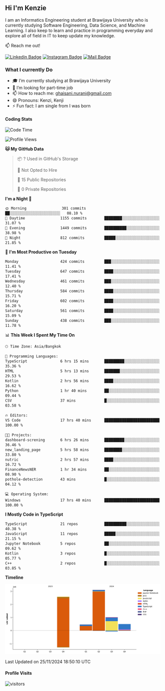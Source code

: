 ## Hi I'm Kenzie


I am an Informatics Engineering student at Brawijaya University who is currently studying Software Engineering, Data Science, and Machine Learning. I also keep to learn and practice in programming everyday and explore all of field in IT to keep update my knowledge.

:mailbox: Reach me out!

[![Linkedin Badge](https://img.shields.io/badge/-Kenzie_Taqiyassar-0e76a8?style=flat&labelColor=0e76a8&logo=linkedin&logoColor=white)](https://www.linkedin.com/in/kenzie-taqiyassar-37458b1aa/) 
[![Instagram Badge](https://img.shields.io/badge/-@__kenziehh_-e84393?style=flat&labelColor=e84393&logo=instagram&logoColor=white)](https://www.instagram.com/_kenziehh/) 
[![Mail Badge](https://img.shields.io/badge/-ghaisani.nurani-c0392b?style=flat&labelColor=c0392b&logo=gmail&logoColor=white)](mailto:ghaisani.nurani@gmail.com)

### What I currently Do

- 🎓 I’m currently studying at Brawijaya University
- 💼 I’m looking for part-time job
- 📫 How to reach me: ghaisani.nurani@gmail.com
- 😄 Pronouns: Kenzi, Kenji
- ⚡ Fun fact: I am single from I was born

#### Coding Stats
<!--START_SECTION:waka-->
![Code Time](http://img.shields.io/badge/Code%20Time-867%20hrs%207%20mins-blue)

![Profile Views](http://img.shields.io/badge/Profile%20Views-0-blue)

**🐱 My GitHub Data** 

> 📦 ? Used in GitHub's Storage 
 > 
> 🚫 Not Opted to Hire
 > 
> 📜 15 Public Repositories 
 > 
> 🔑 0 Private Repositories 
 > 
**I'm a Night 🦉** 

```text
🌞 Morning                301 commits         ██░░░░░░░░░░░░░░░░░░░░░░░   08.10 % 
🌆 Daytime                1155 commits        ████████░░░░░░░░░░░░░░░░░   31.07 % 
🌃 Evening                1449 commits        ██████████░░░░░░░░░░░░░░░   38.98 % 
🌙 Night                  812 commits         █████░░░░░░░░░░░░░░░░░░░░   21.85 % 
```
📅 **I'm Most Productive on Tuesday** 

```text
Monday                   424 commits         ███░░░░░░░░░░░░░░░░░░░░░░   11.41 % 
Tuesday                  647 commits         ████░░░░░░░░░░░░░░░░░░░░░   17.41 % 
Wednesday                461 commits         ███░░░░░░░░░░░░░░░░░░░░░░   12.40 % 
Thursday                 584 commits         ████░░░░░░░░░░░░░░░░░░░░░   15.71 % 
Friday                   602 commits         ████░░░░░░░░░░░░░░░░░░░░░   16.20 % 
Saturday                 561 commits         ████░░░░░░░░░░░░░░░░░░░░░   15.09 % 
Sunday                   438 commits         ███░░░░░░░░░░░░░░░░░░░░░░   11.78 % 
```


📊 **This Week I Spent My Time On** 

```text
🕑︎ Time Zone: Asia/Bangkok

💬 Programming Languages: 
TypeScript               6 hrs 15 mins       █████████░░░░░░░░░░░░░░░░   35.36 % 
HTML                     5 hrs 13 mins       ███████░░░░░░░░░░░░░░░░░░   29.53 % 
Kotlin                   2 hrs 56 mins       ████░░░░░░░░░░░░░░░░░░░░░   16.62 % 
Python                   1 hr 40 mins        ██░░░░░░░░░░░░░░░░░░░░░░░   09.44 % 
CSV                      37 mins             █░░░░░░░░░░░░░░░░░░░░░░░░   03.58 % 

🔥 Editors: 
VS Code                  17 hrs 40 mins      █████████████████████████   100.00 % 

🐱‍💻 Projects: 
dashboard-screning       6 hrs 26 mins       █████████░░░░░░░░░░░░░░░░   36.46 % 
new_landing_page         5 hrs 58 mins       ████████░░░░░░░░░░░░░░░░░   33.80 % 
nutric                   2 hrs 57 mins       ████░░░░░░░░░░░░░░░░░░░░░   16.72 % 
FinanceNewsNER           1 hr 34 mins        ██░░░░░░░░░░░░░░░░░░░░░░░   08.90 % 
pothole-detection        43 mins             █░░░░░░░░░░░░░░░░░░░░░░░░   04.12 % 

💻 Operating System: 
Windows                  17 hrs 40 mins      █████████████████████████   100.00 % 
```

**I Mostly Code in TypeScript** 

```text
TypeScript               21 repos            ██████████░░░░░░░░░░░░░░░   40.38 % 
JavaScript               11 repos            █████░░░░░░░░░░░░░░░░░░░░   21.15 % 
Jupyter Notebook         5 repos             ██░░░░░░░░░░░░░░░░░░░░░░░   09.62 % 
Kotlin                   3 repos             █░░░░░░░░░░░░░░░░░░░░░░░░   05.77 % 
C++                      2 repos             █░░░░░░░░░░░░░░░░░░░░░░░░   03.85 % 
```



**Timeline**

![Lines of Code chart](https://raw.githubusercontent.com/kenziehh/kenziehh/master/assets/bar_graph.png)


 Last Updated on 25/11/2024 18:50:10 UTC
<!--END_SECTION:waka-->


#### Profile Visits

![visitors](https://visitor-badge.glitch.me/badge?page_id=kenziehh.kenziehh)





